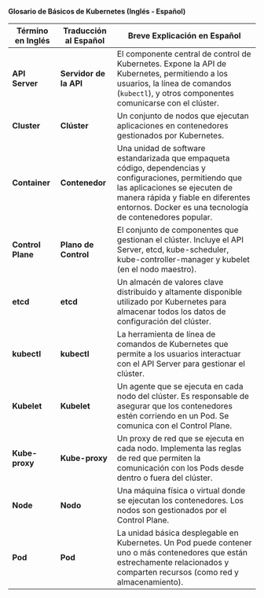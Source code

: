 **Glosario de Básicos de Kubernetes  (Inglés - Español)**

| **Término en Inglés** | **Traducción al Español** | **Breve Explicación en Español** |
|-------------------------------|-----------------------------------|---------------------------------------------------------------------------------------------------------------------------------------------------------------------------------------------------------------------------------------------------------------------------------------------------------------------------------------------------------------------------------|
| **API Server** | **Servidor de la API** | El componente central de control de Kubernetes. Expone la API de Kubernetes, permitiendo a los usuarios, la línea de comandos (`kubectl`), y otros componentes comunicarse con el clúster.                                                                                                                                                                                          |
| **Cluster** | **Clúster** | Un conjunto de nodos que ejecutan aplicaciones en contenedores gestionados por Kubernetes.                                                                                                                                                                                                                                                                                       |
| **Container** | **Contenedor** | Una unidad de software estandarizada que empaqueta código, dependencias y configuraciones, permitiendo que las aplicaciones se ejecuten de manera rápida y fiable en diferentes entornos. Docker es una tecnología de contenedores popular.                                                                                                                                         |
| **Control Plane** | **Plano de Control** | El conjunto de componentes que gestionan el clúster. Incluye el API Server, etcd, kube-scheduler, kube-controller-manager y kubelet (en el nodo maestro).                                                                                                                                                                                                                         |
| **etcd** | **etcd** | Un almacén de valores clave distribuido y altamente disponible utilizado por Kubernetes para almacenar todos los datos de configuración del clúster.                                                                                                                                                                                                                                |
| **kubectl** | **kubectl** | La herramienta de línea de comandos de Kubernetes que permite a los usuarios interactuar con el API Server para gestionar el clúster.                                                                                                                                                                                                                                            |
| **Kubelet** | **Kubelet** | Un agente que se ejecuta en cada nodo del clúster. Es responsable de asegurar que los contenedores estén corriendo en un Pod. Se comunica con el Control Plane.                                                                                                                                                                                                                    |
| **Kube-proxy** | **Kube-proxy** | Un proxy de red que se ejecuta en cada nodo. Implementa las reglas de red que permiten la comunicación con los Pods desde dentro o fuera del clúster.                                                                                                                                                                                                                         |
| **Node** | **Nodo** | Una máquina física o virtual donde se ejecutan los contenedores. Los nodos son gestionados por el Control Plane.                                                                                                                                                                                                                                                                   |
| **Pod** | **Pod** | La unidad básica desplegable en Kubernetes. Un Pod puede contener uno o más contenedores que están estrechamente relacionados y comparten recursos (como red y almacenamiento). 
